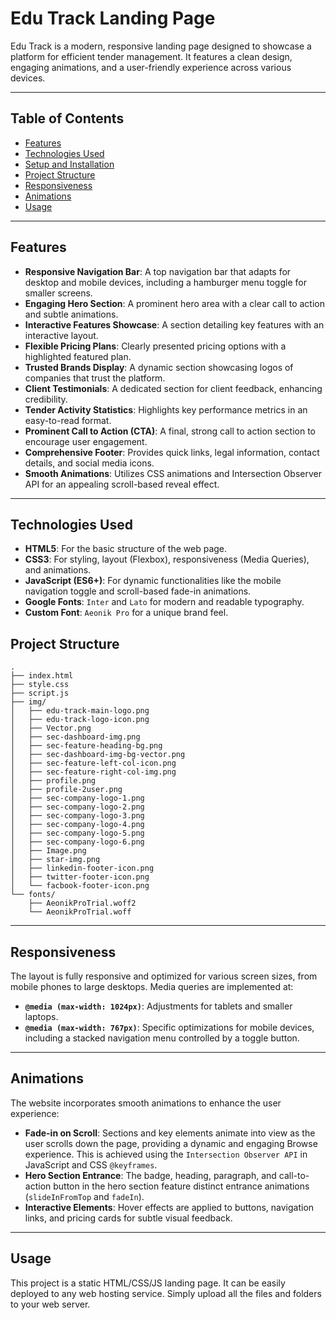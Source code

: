 # Edu Track Landing Page

Edu Track is a modern, responsive landing page designed to showcase a platform for efficient tender management. It features a clean design, engaging animations, and a user-friendly experience across various devices.

-----

## Table of Contents

  * [Features](https://www.google.com/search?q=%23features)
  * [Technologies Used](https://www.google.com/search?q=%23technologies-used)
  * [Setup and Installation](https://www.google.com/search?q=%23setup-and-installation)
  * [Project Structure](https://www.google.com/search?q=%23project-structure)
  * [Responsiveness](https://www.google.com/search?q=%23responsiveness)
  * [Animations](https://www.google.com/search?q=%23animations)
  * [Usage](https://www.google.com/search?q=%23usage)

-----

## Features

  * **Responsive Navigation Bar**: A top navigation bar that adapts for desktop and mobile devices, including a hamburger menu toggle for smaller screens.
  * **Engaging Hero Section**: A prominent hero area with a clear call to action and subtle animations.
  * **Interactive Features Showcase**: A section detailing key features with an interactive layout.
  * **Flexible Pricing Plans**: Clearly presented pricing options with a highlighted featured plan.
  * **Trusted Brands Display**: A dynamic section showcasing logos of companies that trust the platform.
  * **Client Testimonials**: A dedicated section for client feedback, enhancing credibility.
  * **Tender Activity Statistics**: Highlights key performance metrics in an easy-to-read format.
  * **Prominent Call to Action (CTA)**: A final, strong call to action section to encourage user engagement.
  * **Comprehensive Footer**: Provides quick links, legal information, contact details, and social media icons.
  * **Smooth Animations**: Utilizes CSS animations and Intersection Observer API for an appealing scroll-based reveal effect.

-----

## Technologies Used

  * **HTML5**: For the basic structure of the web page.
  * **CSS3**: For styling, layout (Flexbox), responsiveness (Media Queries), and animations.
  * **JavaScript (ES6+)**: For dynamic functionalities like the mobile navigation toggle and scroll-based fade-in animations.
  * **Google Fonts**: `Inter` and `Lato` for modern and readable typography.
  * **Custom Font**: `Aeonik Pro` for a unique brand feel.


## Project Structure

```
.
├── index.html
├── style.css
├── script.js
├── img/
│   ├── edu-track-main-logo.png
│   ├── edu-track-logo-icon.png
│   ├── Vector.png
│   ├── sec-dashboard-img.png
│   ├── sec-feature-heading-bg.png
│   ├── sec-dashboard-img-bg-vector.png
│   ├── sec-feature-left-col-icon.png
│   ├── sec-feature-right-col-img.png
│   ├── profile.png
│   ├── profile-2user.png
│   ├── sec-company-logo-1.png
│   ├── sec-company-logo-2.png
│   ├── sec-company-logo-3.png
│   ├── sec-company-logo-4.png
│   ├── sec-company-logo-5.png
│   ├── sec-company-logo-6.png
│   ├── Image.png
│   ├── star-img.png
│   ├── linkedin-footer-icon.png
│   ├── twitter-footer-icon.png
│   └── facbook-footer-icon.png
└── fonts/
    ├── AeonikProTrial.woff2
    └── AeonikProTrial.woff
```

-----

## Responsiveness

The layout is fully responsive and optimized for various screen sizes, from mobile phones to large desktops. Media queries are implemented at:

  * **`@media (max-width: 1024px)`**: Adjustments for tablets and smaller laptops.
  * **`@media (max-width: 767px)`**: Specific optimizations for mobile devices, including a stacked navigation menu controlled by a toggle button.

-----

## Animations

The website incorporates smooth animations to enhance the user experience:

  * **Fade-in on Scroll**: Sections and key elements animate into view as the user scrolls down the page, providing a dynamic and engaging Browse experience. This is achieved using the `Intersection Observer API` in JavaScript and CSS `@keyframes`.
  * **Hero Section Entrance**: The badge, heading, paragraph, and call-to-action button in the hero section feature distinct entrance animations (`slideInFromTop` and `fadeIn`).
  * **Interactive Elements**: Hover effects are applied to buttons, navigation links, and pricing cards for subtle visual feedback.

-----

## Usage

This project is a static HTML/CSS/JS landing page. It can be easily deployed to any web hosting service. Simply upload all the files and folders to your web server.
